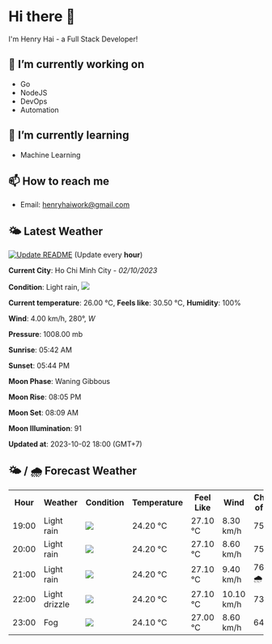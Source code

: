 # Hi there 👋

I'm Henry Hai - a Full Stack Developer!

## 🔭 I’m currently working on

- Go
- NodeJS
- DevOps
- Automation

## 🌱 I’m currently learning

- Machine Learning

## 📫 How to reach me

- Email: <henryhaiwork@gmail.com>

## 🌤️ Latest Weather
[![Update README](https://github.com/henry0hai/henry0hai/actions/workflows/udpateReadme.yml/badge.svg)](https://github.com/henry0hai/henry0hai/actions/workflows/udpateReadme.yml)
(Update every **hour**)
<!-- CURRENT_WEATHER:START -->
**Current City**: Ho Chi Minh City - *02/10/2023*

**Condition**: Light rain, <img src="https://cdn.weatherapi.com/weather/64x64/night/296.png"/>

**Current temperature**: 26.00 °C, **Feels like**: 30.50 °C, **Humidity**: 100%

**Wind**: 4.00 km/h, 280°, *W*

**Pressure**: 1008.00 mb

**Sunrise**: 05:42 AM

**Sunset**: 05:44 PM

**Moon Phase**: Waning Gibbous

**Moon Rise**: 08:05 PM

**Moon Set**: 08:09 AM

**Moon Illumination**: 91

**Updated at**: 2023-10-02 18:00 (GMT+7)<!-- CURRENT_WEATHER:END -->

## 🌤️ / 🌧️ Forecast Weather
<!-- FORECAST_WEATHER:START -->
<table>
		<tr>
			<th>Hour</th>
			<th>Weather</th>
			<th>Condition</th>
			<th>Temperature</th>
			<th>Feel Like</th>
			<th>Wind</th>
			<th>Chance of Rain</th>
		</tr>
				<tr>
					<td>19:00</td>
					<td>Light rain</td>
					<td><img src='https://cdn.weatherapi.com/weather/64x64/night/296.png'/></td>
					<td>24.20 °C</td>
					<td>27.10 °C</td>
					<td>8.30 km/h</td>
					<td>75 %</td>
				</tr>
				<tr>
					<td>20:00</td>
					<td>Light rain</td>
					<td><img src='https://cdn.weatherapi.com/weather/64x64/night/296.png'/></td>
					<td>24.20 °C</td>
					<td>27.10 °C</td>
					<td>8.60 km/h</td>
					<td>75 %</td>
				</tr>
				<tr>
					<td>21:00</td>
					<td>Light rain</td>
					<td><img src='https://cdn.weatherapi.com/weather/64x64/night/296.png'/></td>
					<td>24.20 °C</td>
					<td>27.10 °C</td>
					<td>9.40 km/h</td>
					<td>76 % 🌧️</td>
				</tr>
				<tr>
					<td>22:00</td>
					<td>Light drizzle</td>
					<td><img src='https://cdn.weatherapi.com/weather/64x64/night/266.png'/></td>
					<td>24.20 °C</td>
					<td>27.10 °C</td>
					<td>10.10 km/h</td>
					<td>73 %</td>
				</tr>
				<tr>
					<td>23:00</td>
					<td>Fog</td>
					<td><img src='https://cdn.weatherapi.com/weather/64x64/night/248.png'/></td>
					<td>24.10 °C</td>
					<td>27.00 °C</td>
					<td>8.60 km/h</td>
					<td>64 %</td>
				</tr>
</table>
<!-- FORECAST_WEATHER:END -->
